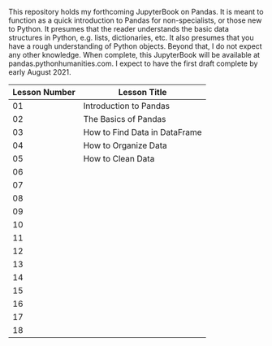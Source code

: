 This repository holds my forthcoming JupyterBook on Pandas. It is meant to function as a quick introduction to Pandas for non-specialists, or those new to Python. It presumes that the reader understands the basic data structures in Python, e.g. lists, dictionaries, etc. It also presumes that you have a rough understanding of Python objects. Beyond that, I do not expect any other knowledge. When complete, this JupyterBook will be available at pandas.pythonhumanities.com. I expect to have the first draft complete by early August 2021.


| Lesson Number      | Lesson Title |
| ----------- | ----------- |
|01 |Introduction to Pandas|
|02 |The Basics of Pandas |
|03 |How to Find Data in DataFrame |
|04 |How to Organize Data |
|05 |How to Clean Data |
|06 | |
|07 | |
|08 | |
|09 | |
|10 | |
|11 | |
|12 | |
|13 | |
|14 | |
|15 | |
|16 | |
|17 | |
|18 | |
